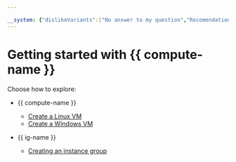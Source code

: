 ```yaml
---

__system: {"dislikeVariants":["No answer to my question","Recomendations didn't help","The content doesn't match title","Other"]}
---
```

# Getting started with {{ compute-name }}

Choose how to explore:

- {{ compute-name }}
    - [Create a Linux VM](quick-create-linux.md)
    - [Create a Windows VM](quick-create-windows.md)

- {{ ig-name }}
    - [Creating an instance group](ig.md)

